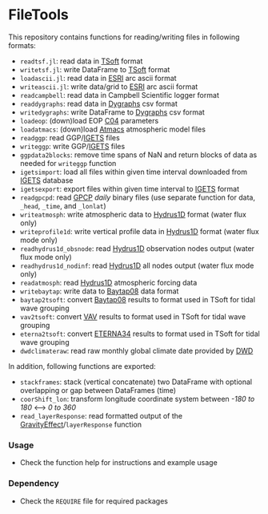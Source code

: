 FileTools
=========
This repository contains functions for reading/writing files in following formats:
* `readtsf.jl`: read data in [TSoft](http://seismologie.oma.be/en/downloads/tsoft) format
* `writetsf.jl`: write DataFrame to [TSoft](http://seismologie.oma.be/en/downloads/tsoft) format
* `loadascii.jl`: read data in [ESRI](https://en.wikipedia.org/wiki/Esri_grid) arc ascii format
* `writeascii.jl`: write data/grid to [ESRI](https://en.wikipedia.org/wiki/Esri_grid) arc ascii format
* `readcampbell`: read data in Campbell Scientific logger format
* `readdygraphs`: read data in [Dygraphs](http://dygraphs.com/tutorial.html) csv format
* `writedygraphs`: write DataFrame to [Dygraphs](http://dygraphs.com/tutorial.html) csv format
* `loadeop`: (down)load EOP [C04](http://hpiers.obspm.fr/iers/eop/eopc04/eopc04_IAU2000.62-now) parameters
* `loadatmacs`: (down)load [Atmacs](/http://atmacs.bkg.bund.de) atmospheric model files
* `readggp`: read GGP/[IGETS](http://gfzpublic.gfz-potsdam.de/pubman/faces/viewItemOverviewPage.jsp?itemId=escidoc:1870888) files
* `writeggp`: write GGP/[IGETS](http://gfzpublic.gfz-potsdam.de/pubman/faces/viewItemOverviewPage.jsp?itemId=escidoc:1870888) files
* `ggpdata2blocks`: remove time spans of NaN and return blocks of data as needed for `writeggp` function
* `igetsimport`: load all files within given time interval downloaded from [IGETS](http://isdc.gfz-potsdam.de/igets-data-base/) database
* `igetsexport`: export files within given time interval to  [IGETS](http://isdc.gfz-potsdam.de/igets-data-base/) format
* `readgpcpd`: read [GPCP](https://precip.gsfc.nasa.gov/gpcp_daily_comb.html) _daily_ binary files (use separate function for data, `_head`, `_time`, and `_lonlat`)
* `writeatmosph`: write atmospheric data to [Hydrus1D](https://www.pc-progress.com/en/Default.aspx?H1D-description#k1) format (water flux only)
* `writeprofile1d`: write vertical profile data in [Hydrus1D](https://www.pc-progress.com/en/Default.aspx?H1D-description#k1) format (water flux mode only)
* `readhydrus1d_obsnode`: read [Hydrus1D](https://www.pc-progress.com/en/Default.aspx?H1D-description#k1) observation nodes output (water flux mode only)
* `readhydrus1d_nodinf`: read [Hydrus1D](https://www.pc-progress.com/en/Default.aspx?H1D-description#k1) all nodes output (water flux mode only)
* `readatmosph`: read [Hydrus1D](https://www.pc-progress.com/en/Default.aspx?H1D-description#k1) atmospheric forcing data
* `writebaytap`: write data to [Baytap08](https://igppweb.ucsd.edu/~agnew/Baytap/baytap.html) data format
* `baytap2tsoft`: convert [Baytap08](https://igppweb.ucsd.edu/~agnew/Baytap/baytap.html) results to format used in TSoft for tidal wave grouping
* `vav2tsoft`: convert [VAV](https://www.sciencedirect.com/science/article/pii/S0098300403000190) results to format used in TSoft for tidal wave grouping
* `eterna2tsoft`: convert [ETERNA34](http://igets.u-strasbg.fr/soft_and_tool.php) results to format used in TSoft for tidal wave grouping
* `dwdclimateraw`: read raw monthly global climate date provided by [DWD](ftp://ftp-cdc.dwd.de/pub/CDC/observations_global/CLIMAT/monthly/raw/)

In addition, following functions are exported:
* `stackframes`: stack (vertical concatenate) two DataFrame with optional overlapping or gap between DataFrames (time)
* `coorShift_lon`: transform longitude coordinate system between _-180 to 180_ <--> _0 to 360_
* `read_layerResponse`: read formatted output of the [GravityEffect](https://github.com/emenems/GravityEffect.jl)/`layerResponse` function

### Usage
* Check the function help for instructions and example usage

### Dependency
* Check the `REQUIRE` file for required packages
